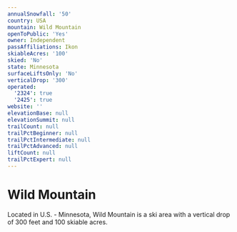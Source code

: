```yaml
---
annualSnowfall: '50'
country: USA
mountain: Wild Mountain
openToPublic: 'Yes'
owner: Independent
passAffiliations: Ikon
skiableAcres: '100'
skied: 'No'
state: Minnesota
surfaceLiftsOnly: 'No'
verticalDrop: '300'
operated:
  '2324': true
  '2425': true
website: ''
elevationBase: null
elevationSummit: null
trailCount: null
trailPctBeginner: null
trailPctIntermediate: null
trailPctAdvanced: null
liftCount: null
trailPctExpert: null
---
```



# Wild Mountain

Located in U.S. - Minnesota, Wild Mountain is a ski area with a vertical drop of 300 feet and 100 skiable acres.
